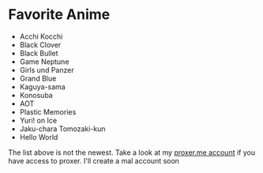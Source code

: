 # Favorite Anime

- Acchi Kocchi
- Black Clover
- Black Bullet
- Game Neptune
- Girls und Panzer
- Grand Blue
- Kaguya-sama
- Konosuba
- AOT
- Plastic Memories
- Yuri! on Ice
- Jaku-chara Tomozaki-kun
- Hello World
  
  
The list above is not the newest. Take a look at my [proxer.me account](https://proxer.me/user/870918/) if you have access to proxer. I'll create a mal account soon
